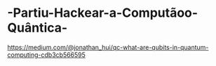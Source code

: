 # -Partiu-Hackear-a-Computãoo-Quântica-

https://medium.com/@jonathan_hui/qc-what-are-qubits-in-quantum-computing-cdb3cb566595
